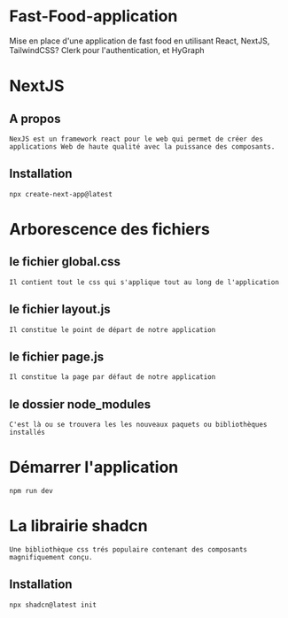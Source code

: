 # Fast-Food-application
Mise en place d'une application de fast food en utilisant React, NextJS, TailwindCSS? Clerk pour l'authentication, et HyGraph

# NextJS
## A propos
    NexJS est un framework react pour le web qui permet de créer des applications Web de haute qualité avec la puissance des composants.
## Installation
    npx create-next-app@latest

# Arborescence des fichiers
## le fichier global.css
    Il contient tout le css qui s'applique tout au long de l'application
## le fichier layout.js
    Il constitue le point de départ de notre application
## le fichier page.js
    Il constitue la page par défaut de notre application
## le dossier node_modules
    C'est là ou se trouvera les les nouveaux paquets ou bibliothèques installés
    
# Démarrer l'application
    npm run dev

# La librairie shadcn
    Une bibliothèque css trés populaire contenant des composants magnifiquement conçu.
## Installation
    npx shadcn@latest init
 